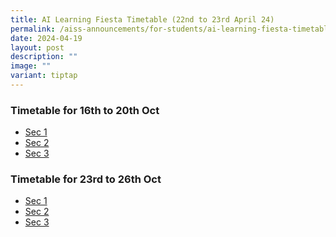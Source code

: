 ```yaml
---
title: AI Learning Fiesta Timetable (22nd to 23rd April 24)
permalink: /aiss-announcements/for-students/ai-learning-fiesta-timetable/
date: 2024-04-19
layout: post
description: ""
image: ""
variant: tiptap
---
```

<h3><strong>Timetable for 16th to 20th Oct</strong></h3>

* [Sec 1](/files/Timetable/2023/Semester%202%20Learning%20Fiesta/sec%201%20-%20wk6_classes%20tt_11oct.pdf)
* [Sec 2](/files/Timetable/2023/Semester%202%20Learning%20Fiesta/sec%202%20-%20wk6_classes%20tt_11oct.pdf)
* [Sec 3](/files/Timetable/2023/Semester%202%20Learning%20Fiesta/sec%203%20-%20wk6_classes%20tt_11oct.pdf)


<h3><strong>Timetable for 23rd to 26th Oct</strong></h3>

* [Sec 1](/files/Timetable/2023/Semester%202%20Learning%20Fiesta/sec%201%20-%20t4w7_class%20timetables_12%20oct.pdf)
* [Sec 2](/files/Timetable/2023/Semester%202%20Learning%20Fiesta/sec%202%20-%20t4w7_class%20timetables_12%20oct.pdf)
* [Sec 3](/files/Timetable/2023/Semester%202%20Learning%20Fiesta/sec%203%20-%20t4w7_class%20timetables_12%20oct.pdf)